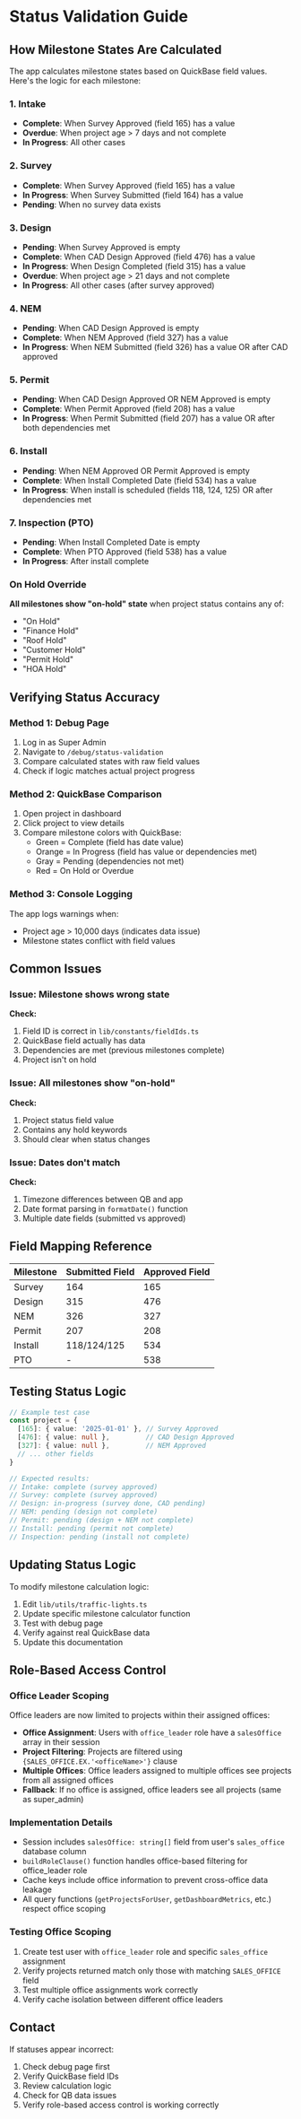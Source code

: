 # Status Validation Guide

## How Milestone States Are Calculated

The app calculates milestone states based on QuickBase field values. Here's the logic for each milestone:

### 1. Intake
- **Complete**: When Survey Approved (field 165) has a value
- **Overdue**: When project age > 7 days and not complete
- **In Progress**: All other cases

### 2. Survey
- **Complete**: When Survey Approved (field 165) has a value
- **In Progress**: When Survey Submitted (field 164) has a value
- **Pending**: When no survey data exists

### 3. Design
- **Pending**: When Survey Approved is empty
- **Complete**: When CAD Design Approved (field 476) has a value
- **In Progress**: When Design Completed (field 315) has a value
- **Overdue**: When project age > 21 days and not complete
- **In Progress**: All other cases (after survey approved)

### 4. NEM
- **Pending**: When CAD Design Approved is empty
- **Complete**: When NEM Approved (field 327) has a value
- **In Progress**: When NEM Submitted (field 326) has a value OR after CAD approved

### 5. Permit
- **Pending**: When CAD Design Approved OR NEM Approved is empty
- **Complete**: When Permit Approved (field 208) has a value
- **In Progress**: When Permit Submitted (field 207) has a value OR after both dependencies met

### 6. Install
- **Pending**: When NEM Approved OR Permit Approved is empty
- **Complete**: When Install Completed Date (field 534) has a value
- **In Progress**: When install is scheduled (fields 118, 124, 125) OR after dependencies met

### 7. Inspection (PTO)
- **Pending**: When Install Completed Date is empty
- **Complete**: When PTO Approved (field 538) has a value
- **In Progress**: After install complete

### On Hold Override
**All milestones show "on-hold" state** when project status contains any of:
- "On Hold"
- "Finance Hold"
- "Roof Hold"
- "Customer Hold"
- "Permit Hold"
- "HOA Hold"

## Verifying Status Accuracy

### Method 1: Debug Page
1. Log in as Super Admin
2. Navigate to `/debug/status-validation`
3. Compare calculated states with raw field values
4. Check if logic matches actual project progress

### Method 2: QuickBase Comparison
1. Open project in dashboard
2. Click project to view details
3. Compare milestone colors with QuickBase:
   - Green = Complete (field has date value)
   - Orange = In Progress (field has value or dependencies met)
   - Gray = Pending (dependencies not met)
   - Red = On Hold or Overdue

### Method 3: Console Logging
The app logs warnings when:
- Project age > 10,000 days (indicates data issue)
- Milestone states conflict with field values

## Common Issues

### Issue: Milestone shows wrong state
**Check:**
1. Field ID is correct in `lib/constants/fieldIds.ts`
2. QuickBase field actually has data
3. Dependencies are met (previous milestones complete)
4. Project isn't on hold

### Issue: All milestones show "on-hold"
**Check:**
1. Project status field value
2. Contains any hold keywords
3. Should clear when status changes

### Issue: Dates don't match
**Check:**
1. Timezone differences between QB and app
2. Date format parsing in `formatDate()` function
3. Multiple date fields (submitted vs approved)

## Field Mapping Reference

| Milestone | Submitted Field | Approved Field |
|-----------|----------------|----------------|
| Survey | 164 | 165 |
| Design | 315 | 476 |
| NEM | 326 | 327 |
| Permit | 207 | 208 |
| Install | 118/124/125 | 534 |
| PTO | - | 538 |

## Testing Status Logic

```typescript
// Example test case
const project = {
  [165]: { value: '2025-01-01' }, // Survey Approved
  [476]: { value: null },         // CAD Design Approved
  [327]: { value: null },         // NEM Approved
  // ... other fields
}

// Expected results:
// Intake: complete (survey approved)
// Survey: complete (survey approved)
// Design: in-progress (survey done, CAD pending)
// NEM: pending (design not complete)
// Permit: pending (design + NEM not complete)
// Install: pending (permit not complete)
// Inspection: pending (install not complete)
```

## Updating Status Logic

To modify milestone calculation logic:

1. Edit `lib/utils/traffic-lights.ts`
2. Update specific milestone calculator function
3. Test with debug page
4. Verify against real QuickBase data
5. Update this documentation

## Role-Based Access Control

### Office Leader Scoping
Office leaders are now limited to projects within their assigned offices:

- **Office Assignment**: Users with `office_leader` role have a `salesOffice` array in their session
- **Project Filtering**: Projects are filtered using `{SALES_OFFICE.EX.'<officeName>'}` clause
- **Multiple Offices**: Office leaders assigned to multiple offices see projects from all assigned offices
- **Fallback**: If no office is assigned, office leaders see all projects (same as super_admin)

### Implementation Details
- Session includes `salesOffice: string[]` field from user's `sales_office` database column
- `buildRoleClause()` function handles office-based filtering for office_leader role
- Cache keys include office information to prevent cross-office data leakage
- All query functions (`getProjectsForUser`, `getDashboardMetrics`, etc.) respect office scoping

### Testing Office Scoping
1. Create test user with `office_leader` role and specific `sales_office` assignment
2. Verify projects returned match only those with matching `SALES_OFFICE` field
3. Test multiple office assignments work correctly
4. Verify cache isolation between different office leaders

## Contact

If statuses appear incorrect:
1. Check debug page first
2. Verify QuickBase field IDs
3. Review calculation logic
4. Check for QB data issues
5. Verify role-based access control is working correctly
